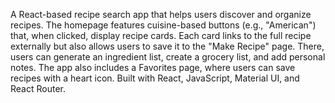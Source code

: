 A React-based recipe search app that helps users discover and organize recipes. The homepage features cuisine-based buttons (e.g., "American") that, when clicked, display recipe cards. Each card links to the full recipe externally but also allows users to save it to the "Make Recipe" page. There, users can generate an ingredient list, create a grocery list, and add personal notes. The app also includes a Favorites page, where users can save recipes with a heart icon. Built with React, JavaScript, Material UI, and React Router.
